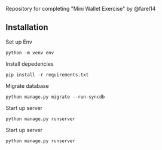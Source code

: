 Repository for completing "Mini Wallet Exercise"
by @farel14

## Installation
Set up Env
```
python -m venv env
```


Install depedencies
```
pip install -r requirements.txt
```


Migrate database
```
python manage.py migrate --run-syncdb
```


Start up server
```
python manage.py runserver
```


Start up server
```
python manage.py runserver
```